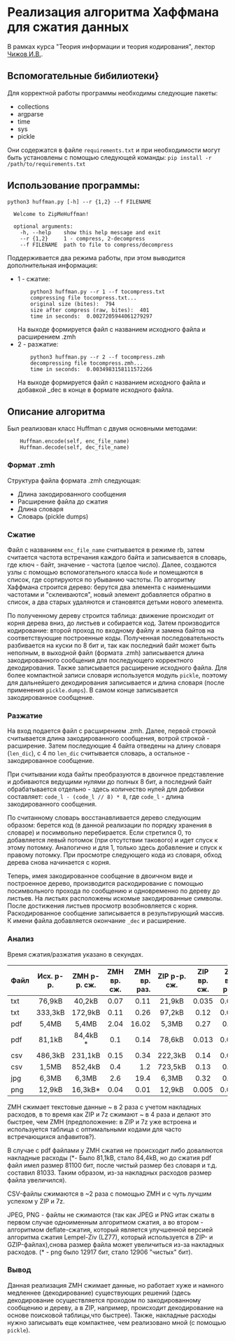 # Реализация алгоритма Хаффмана для сжатия данных 

В рамках курса "Теория информации и теория кодирования", лектор [Чижов И.В.](https://cs.msu.ru/persons/chizhov-i-a).




## Вспомогательные бибилиотеки}
Для корректной работы программы необходимы следующие пакеты:


- collections
- argparse
- time
- sys
- pickle

Они содержатся в файле `requirements.txt` и при необходимости могут быть установлены с помощью следующей команды:
`pip install -r /path/to/requirements.txt`


## Использование программы: 

```
python3 huffman.py [-h] --r {1,2} --f FILENAME

  Welcome to ZipMeHuffman!

  optional arguments:
    -h, --help    show this help message and exit
    --r {1,2}     1 - compress, 2-decompress
    --f FILENAME  path to file to compress/decompress
```

Поддерживается два режима работы,  при этом выводится дополнительная информация: 

- 1 - сжатие: 
    ```
        python3 huffman.py --r 1 --f tocompress.txt   
        compressing file tocompress.txt...
        original size (bites):  794
        size after compress (raw, bites):  401
        time in seconds:  0.0027205944061279297
    ```
    На выходе формируется файл с названием исходного файла и расширением .zmh
- 2 - разжатие:
    ```
        python3 huffman.py --r 2 --f tocompress.zmh
        decompressing file tocompress.zmh...
        time in seconds:  0.0034983158111572266
    ```
    На выходе формируется файл с названием исходного файла и добавкой \_dec в конце в формате исходного файла.


## Описание алгоритма
Был реализован класс Huffman  с двумя основными методами: 
```
    Huffman.encode(self, enc_file_name)
    Huffman.decode(self, dec_file_name)
```
### Формат .zmh
Структура файла формата .zmh следующая: 
- Длина закодированного сообщения
- Расширение файла до сжатия
- Длина словаря
- Словарь (pickle dumps)


### Сжатие
Файл с названием `enc_file_name` считывается в режиме rb, затем считается частота встречания каждого байта и записывается в словарь, где ключ - байт, значение - частота (целое число).
Далее, создаются узлы с помощью вспомогательного класса `Node` и помещаются в список, где сортируются по убыванию частоты.
По алгоритму Хаффмана строится дерево: берутся два элемента с наименьшими частотами и "склеиваются", новый элемент добавляется обратно в список, а два 
старых удаляются и становятся детьми нового элемента. 


По полученному дереву строится таблица: движение происходит от корня дерева вниз, до листьев и собирается код. 
Затем производится кодирование: второй проход по входному файлу и замена байтов на соответствующие построенные коды. Полученная последовательность разбивается на куски по 8 бит и, 
так как последний байт может быть неполным, в выходной файл (формата .zmh) записывается длина закодированного сообщения для последующего корректного декодирования. Также записывается расширение исходного файла.
Для более компактной записи словаря используется модуль `pickle`, поэтому для дальнейшего декодирования записывается и длина словаря (после применения `pickle.dumps`). 
В самом конце записывается закодированное сообщение.


### Разжатие
На вход подается файл с расширением .zmh. Далее, первой строкой считывается длина закодированного сообщения, вотрой строкой - расширение.
Затем последующие 4 байта отведены на длину словаря (`len_dic`), с 4 по `len_dic` считывается словарь, а остальное - закодированное сообщение.

При считывании кода байты преобразуются в двоичное представление и добиваются ведущими нулями до полных 8 бит, а последний байт обрабатывается отдельно - здесь количество 
нулей для добивки составляет:  `code_l - (code_l // 8) * 8`, где `code_l` - длина закодированного сообщения.

По считанному словарь восстанавливается дерево следующим образом: берется код (в данной реализации по порядку хранения в словаре) и посимвольно перебирается. Если стретился 0, 
то добавляется левый потомок (при отсутствии такового) и идет спуск к этому потомку. Аналогично и для 1, только здесь добавление и спуск к правому потомку. При просмотре следующего кода из словаря, 
обход дерева снова начинается с корня. 

Теперь, имея закодированное сообщение в двоичном виде и построенное дерево, производится раскодирование с помощью 
посимвольного прохода по сообщению и одновременно по дереву до листьев. На листьях расположены искомые закодированные символы. После достижения 
листьев просмотр возобновляется с корня. Раскодированное сообщение записывается в результирующий массив.
К имени файла добавляется окончание `_dec` и расширение. 



### Анализ
Время сжатия/разжатия указано в секундах. 


|Файл | Исх. р-р. |ZMH р-р. сж.| ZMH вр. сж.| ZMH вр. раз.|ZIP р-р. сж.| ZIP вр. сж.| ZIP вр. раз.|7z р-р. сж.| 7z вр. сж.| 7z вр. раз.| 
| --- | :-------: | :--------: |:---------: | ----------: |:---------: | :--------: |:----------: | :-------: |:--------: | :--------: |
|txt  | 76,9kB    | 40,2kB     | 0.07       | 0.11        |21,9kB      |0.035       |0.015        |19,4kB     |  0.015    | 0.014      |
|txt|333,3kB  |172,9kB  |0.11 |0.26 |97,2kB|0.12 |0.022|80,2kB|0.15|0.027|
| pdf| 5,4MB|5,4MB |2.04| 16.02| 5,3MB |0.27|0.15 |5,2MB | 0.6|0.29|
|pdf | 81,1kB | 84,4kB * | 0.1|0.14 | 78,6kB | 0.013 | 0.007 |79,0kB|0.028 |0.028|
|csv | 486,3kB | 231,1kB |0.15|0.34|222,3kB|0.14|0.021 |181,3kB|0.19|0.055|
|csv | 1,5MB| 852,4kB |0.4|1.2| 723,5kB|0.13|0.04|638,5kB|0.24|0.057|
|jpg | 6,3MB|6,3MB|2.6|19.4|6,3MB|0.32|0.16 |6,2MB|0.7| 0.4|
|png |12,9kB | 16,3kB* | 0.04|0.01|12,9kB|0.005|0.002|12,9kB|0.018| 0.012|



ZMH сжимает текстовые данные ~ в 2 раза с учетом накладных расходов, в то время как ZIP и 7z сжимают ~
в 4 раза и делают это быстрее, чем ZMH (предположение: в ZIP и 7z уже встроена и используется таблица с оптимальными кодами для часто встречающихся алфавитов?). 

В случае с pdf файлами у ZMH сжатия не происходит либо доваляются накладные расходы (\*- Было 81,1kB, стало 84,4kB, но до сжатия pdf файл имел размер 
81100 бит, после чистый размер без словаря и т.д. составил 81033. Таким образом, из-за накладных расходов размер файла увеличился). 


CSV-файлы сжимаются в ~2 раза с помощью  ZMH и с чуть лучшим успехом у ZIP и 7z. 

JPEG, PNG - файлы не сжимаются (так как JPEG и PNG итак сжаты в первом случае одноименным алгоритмом сжатия, а во втором - 
алгоритмом deflate-сжатия, который является улучшенной версией алгоритма сжатия Lempel-Ziv (LZ77), который используется в ZIP- и 
GZIP-файлах),снова размер файла может увеличиться из-за накладных расходов. (\* - png было 12917 бит, стало 12906 "чистых" бит).

### Вывод

Данная реализация ZMH сжимает данные, но работает хуже и намного медленнее (декодирование) существующих решений (здесь декодирование осуществляется проходом по закодированному сообщению и дереву, а в ZIP, например,
происходит декодирование на основе поисковой таблицы,что быстрее). Также, накладные расходы нужно записывать еще компактнее, чем реализовано мной (с помощью `pickle`).

